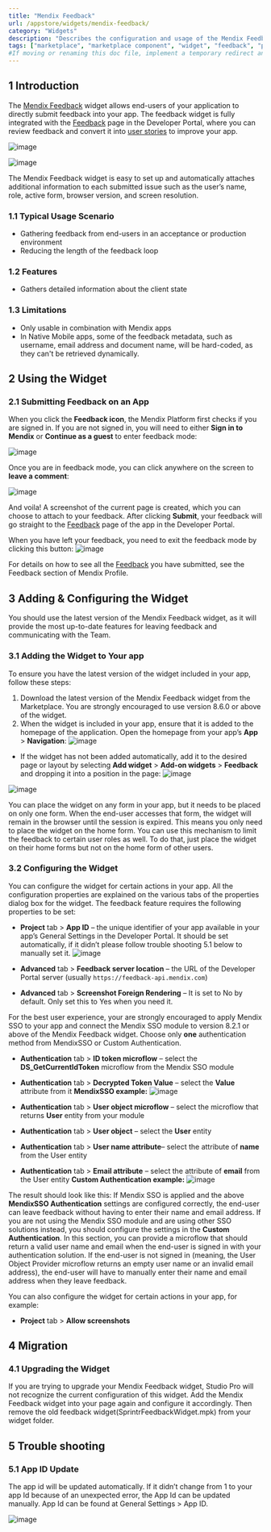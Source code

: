 ```yaml
---
title: "Mendix Feedback"
url: /appstore/widgets/mendix-feedback/
category: "Widgets"
description: "Describes the configuration and usage of the Mendix Feedback widget, which is available in the Mendix Marketplace."
tags: ["marketplace", "marketplace component", "widget", "feedback", "platform support"]
#If moving or renaming this doc file, implement a temporary redirect and let the respective team know they should update the URL in the product. See Mapping to Products for more details.
---
```


## 1 Introduction

The [Mendix Feedback](https://marketplace.mendix.com/link/component/199/) widget allows end-users of your application to directly submit feedback into your app. The feedback widget is fully integrated with the [Feedback](/developerportal/collaborate/feedback/) page in the Developer Portal, where you can review feedback and convert it into [user stories](/developerportal/collaborate/stories/) to improve your app.

![image](https://user-images.githubusercontent.com/56417930/167600745-dec15562-1388-4a98-9d0a-9d2628d15bfd.png)

![image](https://user-images.githubusercontent.com/56417930/167600769-f0048704-5bed-477c-9aee-c4dc4b3a195e.png)



The Mendix Feedback widget is easy to set up and automatically attaches additional information to each submitted issue such as the user’s name, role, active form, browser version, and screen resolution.
### 1.1 Typical Usage Scenario

* Gathering feedback from end-users in an acceptance or production environment
* Reducing the length of the feedback loop

### 1.2 Features

* Gathers detailed information about the client state

### 1.3 Limitations

* Only usable in combination with Mendix apps
*  In Native Mobile apps, some of the feedback metadata, such as username, email address and document name, will be hard-coded, as they can't be retrieved dynamically.


## 2 Using the Widget

### 2.1 Submitting Feedback on an App
When you click the **Feedback icon**, the Mendix Platform first checks if you are signed in. If you are not signed in, you will need to either **Sign in to Mendix** or **Continue as a guest** to enter feedback mode:

![image](https://user-images.githubusercontent.com/56417930/167600687-91be143b-68c0-432b-9344-d1ff2ce2b729.png)



Once you are in feedback mode, you can click anywhere on the screen to **leave a comment**:

![image](https://user-images.githubusercontent.com/56417930/167600653-2a2a1545-2e61-4215-beca-559174516aed.png)



And voila! A screenshot of the current page is created, which you can choose to attach to your feedback. After clicking **Submit**, your feedback will go straight to the [Feedback](/developerportal/collaborate/feedback/) page of the app in the Developer Portal.

When you have left your feedback, you need to exit the feedback mode by clicking this button:
![image](https://user-images.githubusercontent.com/56417930/167600624-e0251361-59af-443a-8897-2eb3bcff5575.png)



For details on how to see all the [Feedback](/developerportal/collaborate/feedback/) you have submitted, see the Feedback section of Mendix Profile.

## 3 Adding & Configuring the Widget

You should use the latest version of the Mendix Feedback widget, as it will provide the most up-to-date features for leaving feedback and communicating with the Team.
### 3.1 Adding the Widget to Your app
To ensure you have the latest version of the widget included in your app, follow these steps:

1. Download the latest version of the Mendix Feedback widget from the Marketplace. You are strongly encouraged to use version 8.6.0 or above of the widget.
2. When the widget is included in your app, ensure that it is added to the homepage of the application. Open the homepage from your app’s **App** > **Navigation**:
![image](https://user-images.githubusercontent.com/56417930/167600590-8f6296d7-67b1-4112-97c9-c6d8cd973b0c.png)


* If the widget has not been added automatically, add it to the desired page or layout by selecting **Add widget** > **Add-on widgets** > **Feedback** and dropping it into a position in the page:
![image](https://user-images.githubusercontent.com/56417930/167600517-2e18a6ab-65fb-4876-bf1d-991314077a57.png)

![image](https://user-images.githubusercontent.com/56417930/167600553-b5c14959-77ba-4bc9-8d81-7ba27c117971.png)



You can place the widget on any form in your app, but it needs to be placed on only one form. When the end-user accesses that form, the widget will remain in the browser until the session is expired. This means you only need to place the widget on the home form. You can use this mechanism to limit the feedback to certain user roles as well. To do that, just place the widget on their home forms but not on the home form of other users.

### 3.2 Configuring the Widget
You can configure the widget for certain actions in your app. All the configuration properties are explained on the various tabs of the properties dialog box for the widget.
The feedback feature requires the following properties to be set:

* **Project** tab > **App ID** – the unique identifier of your app available in your app’s General Settings in the Developer Portal. It should be set automatically, if it didn’t please follow trouble shooting 5.1 below to manually set it.
    ![image](https://user-images.githubusercontent.com/56417930/167600462-004b9cca-6738-40a4-bd32-1eb4b33df666.png)


* **Advanced** tab > **Feedback server location** – the URL of the Developer Portal server (usually `https://feedback-api.mendix.com`)
* **Advanced** tab > **Screenshot Foreign Rendering** – It is set to No by default. Only set this to Yes when you need it.

For the best user experience, your are strongly encouraged to apply Mendix SSO to your app and connect the Mendix SSO module to version 8.2.1 or above of the Mendix Feedback widget. 
Choose only **one** authentication method from MendixSSO or Custom Authentication.


* **Authentication** tab > **ID token microflow** – select the **DS_GetCurrentIdToken** microflow from the Mendix SSO module
* **Authentication** tab > **Decrypted Token Value** –  select the **Value** attribute from it
    **MendixSSO example:**
    ![image](https://user-images.githubusercontent.com/56417930/167600327-8889e07a-cefe-41bb-9aa3-4cec7d14eea7.png)


* **Authentication** tab > **User object microflow** – select the microflow that returns **User** entity from your module
* **Authentication** tab > **User object** – select the **User** entity
* **Authentication** tab > **User name attribute**– select the attribute of **name** from the User entity
* **Authentication** tab > **Email attribute** – select the attribute of **email** from the User entity
    **Custom Authentication example:**
    ![image](https://user-images.githubusercontent.com/56417930/167600243-568bbc65-e00d-4c58-bba1-d85817c35f98.png)


The result should look like this:
If Mendix SSO is applied and the above **MendixSSO Authentication** settings are configured correctly, the end-user can leave feedback without having to enter their name and email address. If you are not using the Mendix SSO module and are using other SSO solutions instead, you should configure the settings in the **Custom Authentication**. In this section, you can provide a microflow that should return a valid user name and email when the end-user is signed in with your authentication solution. If the end-user is not signed in (meaning, the User Object Provider microflow returns an empty user name or an invalid email address), the end-user will have to manually enter their name and email address when they leave feedback.

You can also configure the widget for certain actions in your app, for example:

* **Project** tab > **Allow screenshots**


## 4 Migration

### 4.1 Upgrading the Widget 
If you are trying to upgrade your Mendix Feedback widget, Studio Pro will not recognize the current configuration of this widget. Add the Mendix Feedback widget into your page again and configure it accordingly. Then remove the old feedback widget(SprintrFeedbackWidget.mpk) from your widget folder.


## 5 Trouble shooting

### 5.1 App ID Update
The app id will be updated automatically. If it didn’t change from 1 to your app Id because of an unexpected error, the App Id can be updated manually. App Id can be found at General Settings > App ID.

![image](https://user-images.githubusercontent.com/56417930/167600168-5fa1d3cc-74c5-4d39-aa02-27a2c384d59f.png)


